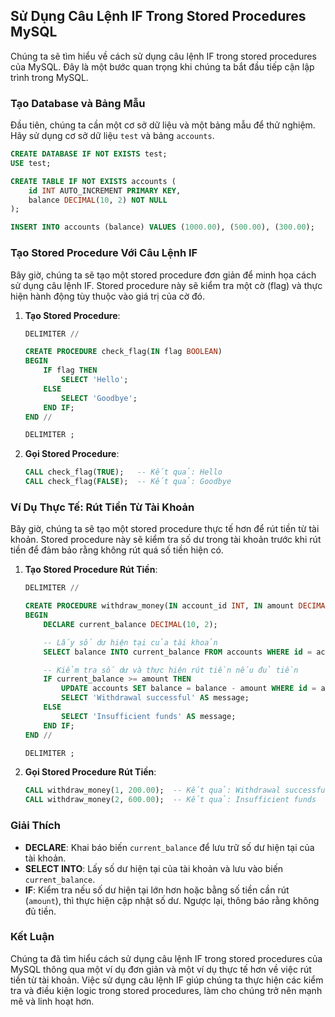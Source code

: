 ## Sử Dụng Câu Lệnh IF Trong Stored Procedures MySQL

Chúng ta sẽ tìm hiểu về cách sử dụng câu lệnh IF trong stored procedures của MySQL. Đây là một bước quan trọng khi chúng ta bắt đầu tiếp cận lập trình trong MySQL.

### Tạo Database và Bảng Mẫu

Đầu tiên, chúng ta cần một cơ sở dữ liệu và một bảng mẫu để thử nghiệm. Hãy sử dụng cơ sở dữ liệu `test` và bảng `accounts`.

```sql
CREATE DATABASE IF NOT EXISTS test;
USE test;

CREATE TABLE IF NOT EXISTS accounts (
    id INT AUTO_INCREMENT PRIMARY KEY,
    balance DECIMAL(10, 2) NOT NULL
);

INSERT INTO accounts (balance) VALUES (1000.00), (500.00), (300.00);
```

### Tạo Stored Procedure Với Câu Lệnh IF

Bây giờ, chúng ta sẽ tạo một stored procedure đơn giản để minh họa cách sử dụng câu lệnh IF. Stored procedure này sẽ kiểm tra một cờ (flag) và thực hiện hành động tùy thuộc vào giá trị của cờ đó.

1. **Tạo Stored Procedure**:
   ```sql
   DELIMITER //

   CREATE PROCEDURE check_flag(IN flag BOOLEAN)
   BEGIN
       IF flag THEN
           SELECT 'Hello';
       ELSE
           SELECT 'Goodbye';
       END IF;
   END //

   DELIMITER ;
   ```

2. **Gọi Stored Procedure**:
   ```sql
   CALL check_flag(TRUE);   -- Kết quả: Hello
   CALL check_flag(FALSE);  -- Kết quả: Goodbye
   ```

### Ví Dụ Thực Tế: Rút Tiền Từ Tài Khoản

Bây giờ, chúng ta sẽ tạo một stored procedure thực tế hơn để rút tiền từ tài khoản. Stored procedure này sẽ kiểm tra số dư trong tài khoản trước khi rút tiền để đảm bảo rằng không rút quá số tiền hiện có.

1. **Tạo Stored Procedure Rút Tiền**:
   ```sql
   DELIMITER //

   CREATE PROCEDURE withdraw_money(IN account_id INT, IN amount DECIMAL(10, 2))
   BEGIN
       DECLARE current_balance DECIMAL(10, 2);

       -- Lấy số dư hiện tại của tài khoản
       SELECT balance INTO current_balance FROM accounts WHERE id = account_id;

       -- Kiểm tra số dư và thực hiện rút tiền nếu đủ tiền
       IF current_balance >= amount THEN
           UPDATE accounts SET balance = balance - amount WHERE id = account_id;
           SELECT 'Withdrawal successful' AS message;
       ELSE
           SELECT 'Insufficient funds' AS message;
       END IF;
   END //

   DELIMITER ;
   ```

2. **Gọi Stored Procedure Rút Tiền**:
   ```sql
   CALL withdraw_money(1, 200.00);  -- Kết quả: Withdrawal successful
   CALL withdraw_money(2, 600.00);  -- Kết quả: Insufficient funds
   ```

### Giải Thích

- **DECLARE**: Khai báo biến `current_balance` để lưu trữ số dư hiện tại của tài khoản.
- **SELECT INTO**: Lấy số dư hiện tại của tài khoản và lưu vào biến `current_balance`.
- **IF**: Kiểm tra nếu số dư hiện tại lớn hơn hoặc bằng số tiền cần rút (`amount`), thì thực hiện cập nhật số dư. Ngược lại, thông báo rằng không đủ tiền.

### Kết Luận

Chúng ta đã tìm hiểu cách sử dụng câu lệnh IF trong stored procedures của MySQL thông qua một ví dụ đơn giản và một ví dụ thực tế hơn về việc rút tiền từ tài khoản. Việc sử dụng câu lệnh IF giúp chúng ta thực hiện các kiểm tra và điều kiện logic trong stored procedures, làm cho chúng trở nên mạnh mẽ và linh hoạt hơn.
